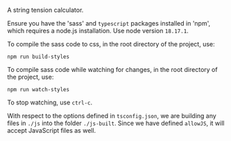A string tension calculator.

Ensure you have the 'sass' and `typescript` packages installed in 'npm', which requires a node.js installation. Use node version `18.17.1`.

To compile the sass code to css, in the root directory of the project, use:
```
npm run build-styles
```

To compile sass code while watching for changes, in the root directory of the project, use:
```
npm run watch-styles
```

To stop watching, use `ctrl-c`.

With respect to the options defined in `tsconfig.json`, we are building any files in `./js` into the folder `./js-built`. Since we have defined `allowJS`, it will accept JavaScript files as well.

